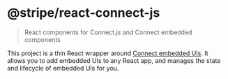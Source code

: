 # @stripe/react-connect-js

> React components for Connect.js and Connect embedded components

This project is a thin React wrapper around
[Connect embedded UIs](https://stripe.com/docs/connect/get-started-connect-embedded-uis). It allows you to add embedded UIs to any React app, and manages the state and lifecycle of embedded UIs for
you.
